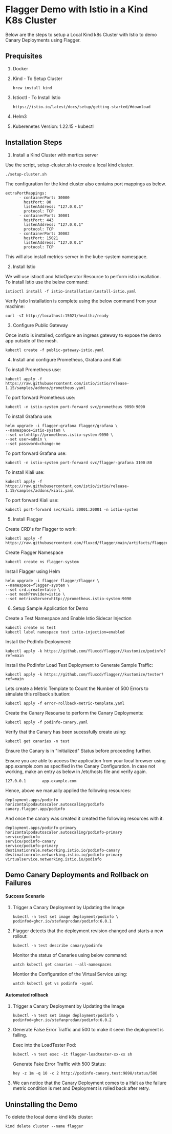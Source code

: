 # Flagger Demo with Istio in a Kind K8s Cluster

Below are the steps to setup a Local Kind k8s Cluster with Istio to demo Canary Deployments using Flagger.

## Prequisites

1. Docker

2. Kind - To Setup Cluster
    ```shell
    brew install kind
    ```
3. Istioctl - To Install Istio
    ```
    https://istio.io/latest/docs/setup/getting-started/#download
    ````
4. Helm3
5. Kuberenetes Version: 1.22.15 - kubectl


## Installation Steps

1. Install a Kind Cluster with mertics server

Use the script, setup-cluster.sh to create a local kind cluster. 

```shell
./setup-cluster.sh
````

The configuration for the kind cluster also contains port mappings as below.
```
extraPortMappings:
      - containerPort: 30000
        hostPort: 80
        listenAddress: "127.0.0.1"
        protocol: TCP
      - containerPort: 30001
        hostPort: 443
        listenAddress: "127.0.0.1"
        protocol: TCP
      - containerPort: 30002
        hostPort: 15021
        listenAddress: "127.0.0.1"
        protocol: TCP
```

This will also install metrics-server in the kube-system namespace. 


2. Install Istio

We will use istioctl and IstioOperator Resource to perform istio insallation. To install Istio use the below command:

```shell
istioctl install -f istio-installation/install-istio.yaml
```

Verify Istio Installation is complete using the below command from your machine:
```shell
curl -sI http://localhost:15021/healthz/ready
```

3. Configure Public Gateway

Once instio is installed, configure an ingress gateway to expose the demo app outside of the mesh.

```shell
kubectl create -f public-gateway-istio.yaml
```

4. Install and configure Prometheus, Grafana and Kiali

To install Prometheus use:
```shell
kubectl apply -f https://raw.githubusercontent.com/istio/istio/release-1.15/samples/addons/prometheus.yaml
```

To port forward Prometheus use:
```shell
kubectl -n istio-system port-forward svc/prometheus 9090:9090
```

To install Grafana use:
```shell
helm upgrade -i flagger-grafana flagger/grafana \
--namespace=istio-system \
--set url=http://prometheus.istio-system:9090 \
--set user=admin \
--set password=change-me
```

To port forward Grafana use:
```shell
kubectl -n istio-system port-forward svc/flagger-grafana 3100:80
```

To install Kiali use:
```shell
kubectl apply -f https://raw.githubusercontent.com/istio/istio/release-1.15/samples/addons/kiali.yaml
```

To port forward Kiali use:
```shell
kubectl port-forward svc/kiali 20001:20001 -n istio-system
```


5. Install Flagger

Create CRD's for Flagger to work:
```shell
kubectl apply -f https://raw.githubusercontent.com/fluxcd/flagger/main/artifacts/flagger/crd.yaml
```

Create Flagger Namespace
```shell
kubectl create ns flagger-system
```

Install Flagger using Helm
``` shell
helm upgrade -i flagger flagger/flagger \
--namespace=flagger-system \
--set crd.create=false \
--set meshProvider=istio \
--set metricsServer=http://prometheus.istio-system:9090
```


6. Setup Sample Application for Demo

Create a Test Namespace and Enable Istio Sidecar Injection
```shell
kubectl create ns test
kubectl label namespace test istio-injection=enabled
```

Install the PodInfo Deployment:
```shell
kubectl apply -k https://github.com/fluxcd/flagger//kustomize/podinfo?ref=main
```
Install the PodInfor Load Test Deployment to Generate Sample Traffic:
```shell
kubectl apply -k https://github.com/fluxcd/flagger//kustomize/tester?ref=main
```

Lets create a Metric Template to Count the Number of 500 Errors to simulate this rollback situation:
```shell
kubectl apply -f error-rollback-metric-template.yaml
```

Create the Canary Resourse to perform the Canary Deployments:
```shell
kubectl apply -f podinfo-canary.yaml
```

Verify that the Canary has been sucessfully create using:
```shell
kubectl get canaries -n test
```
Ensure the Canary is in "Initialized" Status before proceeding further.

Ensure you are able to access the application from your local browser using app.example.com as specified in the Canary Configuration. In case not working, make an entry as below in /etc/hosts file and verify again.
```shell
127.0.0.1       app.example.com
```

Hence, above we manually applied the following resources:
```
deployment.apps/podinfo
horizontalpodautoscaler.autoscaling/podinfo
canary.flagger.app/podinfo
```

And once the canary was created it created the following resources with it:
```
deployment.apps/podinfo-primary
horizontalpodautoscaler.autoscaling/podinfo-primary
service/podinfo
service/podinfo-canary
service/podinfo-primary
destinationrule.networking.istio.io/podinfo-canary
destinationrule.networking.istio.io/podinfo-primary
virtualservice.networking.istio.io/podinfo
```


## Demo Canary Deployments and Rollback on Failures

#### Success Scenario
1. Trigger a Canary Deployment by Updating the Image
    ```shell
    kubectl -n test set image deployment/podinfo \
    podinfod=ghcr.io/stefanprodan/podinfo:6.0.1
    ```

2. Flagger detects that the deployment revision changed and starts a new rollout:
    ```shell
    kubectl -n test describe canary/podinfo
    ```

    Monitor the status of Canaries using below command:
    ```shell
    watch kubectl get canaries --all-namespaces
    ```

    Montior the Configuration of the Virtual Service using:
    ```shell
    watch kubectl get vs podinfo -oyaml
    ```

#### Automated rollback
1. Trigger a Canary Deployment by Updating the Image
    ```shell
    kubectl -n test set image deployment/podinfo \
    podinfod=ghcr.io/stefanprodan/podinfo:6.0.2
    ``` 
2. Generate False Error Traffic and 500 to make it seem the deployment is failing.

    Exec into the LoadTester Pod:
    ```shell
    kubectl -n test exec -it flagger-loadtester-xx-xx sh
    ```

    Generate Fake Error Traffic with 500 Status:
    ```shell
    hey -z 1m -q 10 -c 2 http://podinfo-canary.test:9898/status/500
    ```

3. We can notice that the Canary Deployment comes to a Halt as the failure metric condition is met and Deployment is rolled back after retry.


## Uninstalling the Demo

To delete the local demo kind k8s cluster:

```console
kind delete cluster --name flagger
```